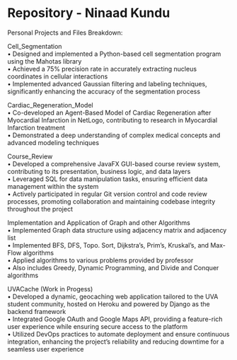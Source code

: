 # Repository - Ninaad Kundu
Personal Projects and Files Breakdown:

Cell_Segmentation<br/>
• Designed and implemented a Python-based cell segmentation program using the Mahotas library<br/>
• Achieved a 75% precision rate in accurately extracting nucleus coordinates in cellular interactions<br/>
• Implemented advanced Gaussian filtering and labeling techniques, significantly enhancing the accuracy of the segmentation process<br/>


Cardiac_Regeneration_Model<br/>
• Co-developed an Agent-Based Model of Cardiac Regeneration after Myocardial Infarction in NetLogo, contributing to research in Myocardial Infarction treatment<br/>
• Demonstrated a deep understanding of complex medical concepts and advanced modeling techniques<br/>


Course_Review<br/>
• Developed a comprehensive JavaFX GUI-based course review system, contributing to its presentation, business logic, and data layers<br/>
• Leveraged SQL for data manipulation tasks, ensuring efficient data management within the system<br/>
• Actively participated in regular Git version control and code review processes, promoting collaboration and maintaining codebase integrity throughout the project<br/>

Implementation and Application of Graph and other Algorithms<br/>
• Implemented Graph data structure using adjacency matrix and adjacency list<br/>
• Implemented BFS, DFS, Topo. Sort, Dijkstra’s, Prim’s, Kruskal’s, and Max-Flow algorithms<br/>
• Applied algorithms to various problems provided by professor<br/>
• Also includes Greedy, Dynamic Programming, and Divide and Conquer algorithms<br/>

UVACache (Work in Progess)<br/>
• Developed a dynamic, geocaching web application tailored to the UVA student community, hosted on Heroku and powered by Django as the backend framework<br/>
• Integrated Google OAuth and Google Maps API, providing a feature-rich user experience while ensuring secure access to the platform<br/>
• Utilized DevOps practices to automate deployment and ensure continuous integration, enhancing the project’s reliability and reducing downtime for a seamless user experience<br/>
